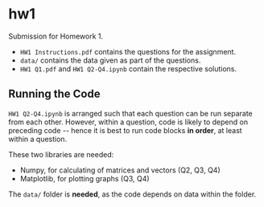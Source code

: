 # hw1
Submission for Homework 1.
- `HW1 Instructions.pdf` contains the questions for the assignment.
- `data/` contains the data given as part of the questions.
- `HW1 Q1.pdf` and `HW1 Q2-Q4.ipynb` contain the respective solutions.

## Running the Code
`HW1 Q2-Q4.ipynb` is arranged such that each question can be run separate from each other. However, within a question, code is likely to depend on preceding code -- hence it is best to run code blocks **in order**, at least within a question.

These two libraries are needed:
- Numpy, for calculating of matrices and vectors (Q2, Q3, Q4)
- Matplotlib, for plotting graphs (Q3, Q4)

The `data/` folder is **needed**, as the code depends on data within the folder.